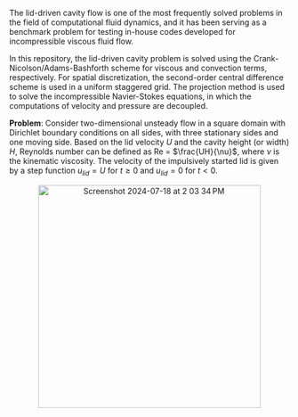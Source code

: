 The lid-driven cavity flow is one of the most frequently solved problems in the field of computational fluid dynamics, and it has been serving as a benchmark problem for testing in-house codes developed for incompressible viscous fluid flow.

In this repository, the lid-driven cavity problem is solved using the Crank-Nicolson/Adams-Bashforth scheme for viscous and convection terms, respectively. For spatial discretization, the second-order central difference scheme is used in a uniform staggered grid. The projection method is used to solve the incompressible Navier-Stokes equations, in which the computations of velocity and pressure are decoupled.

**Problem**: Consider two-dimensional unsteady flow in a square domain with Dirichlet boundary conditions on all sides, with three stationary sides and one moving side. Based on the lid velocity $U$ and the cavity height (or width) $H$, Reynolds number can be defined as Re = $\frac{UH}{\nu}$, where $\nu$ is the kinematic viscosity. The velocity of the impulsively started lid is given by a step function $u_{lid} = U$ for $t \geq 0$ and $u_{lid} = 0$ for $t < 0$. 

<p align="center">
<img width="400" alt="Screenshot 2024-07-18 at 2 03 34 PM" src="https://github.com/user-attachments/assets/fe545c64-e016-4406-a8c4-e34d76fc40ff">
</p>
